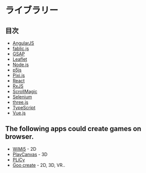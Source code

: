 # ライブラリー
## 目次
- [AngularJS](Libraries/AngularJS/)
- [fablic.js](Libralies/fablic.js/)
- [GSAP](Librareis/GSAP/)
- [Leaflet](Libraries/Leaflet/)
- [Node.js](Libraries/Node/)
- [p5js](Libraries/p5/)
- [Pixi.js](Libraries/pixi/)
- [React](Libraries/React/)
- [RxJS](Libraries/RxJS/)
- [ScrollMagic](Libraries/ScrollMagic)
- [Selenium](Libraries/Selenium/)
- [three.js](Libraries/three.js/)
- [TypeScript](Libraries/TypeScript/)
- [Vue.js](Libraries/Vue.js/)

## The following apps could create games on browser.
- [WiMi5](http://wimi5.com/) - 2D
- [PlayCanvas](https://playcanvas.com/) - 3D
- [PLiCy](http://plicy.net/)
- [Goo create](https://app.goocreate.com/) - 2D, 3D, VR..
